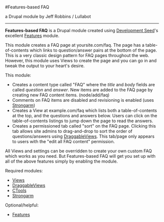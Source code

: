 #Features-based FAQ

a Drupal module by Jeff Robbins / Lullabot

---------

**Features-based FAQ** is a Drupal module created using [Development Seed](http://developmentseed.org)'s excellent [Features](http://drupal.org/project/features) module.

This module creates a FAQ page at yoursite.com/faq. The page has a table-of-contents which links to question/answer pairs at the bottom of the page. This is a very classic design pattern for FAQ pages throughout the web. However, this module uses Views to create the page and you can go in and tweak the output to your heart's desire.

This module:

* Creates a content type called "FAQ" where the *title* and *body* fields are called *question* and *answer*. New items are added to the FAQ page by creating new FAQ content items. (node/add/faq)
* Comments on FAQ items are disabled and revisioning is enabled (uses [Strongarm](http://drupal.org/project/strongarm)) 
* Creates a View at example.com/faq which lists both a table-of-contents at the top, and the questions and answers below. Users can click on the table-of-contents listings to jump down the page to read the answers.
* Creates a permissioned tab called "sort" on the FAQ page. Clicking this tab allows site admins to drag-and-drop to sort the order of questions/answers using [DraggableViews](http://drupal.org/project/draggableviews). This tab/page only appears to users with the "edit all FAQ content" permission.

All Views and settings can be overridden to create your own custom FAQ which works as you need. But Features-based FAQ will get you set up with all of the above features simply by enabling the module.

Required modules:

* [Views](http://drupal.org/project/views)
* [DraggableViews](http://drupal.org/project/draggableviews)
* [CTools](http://drupal.org/project/ctools)
* [Strongarm](http://drupal.org/project/strongarm)

Optional/helpful:

* [Features](http://drupal.org/project/features)